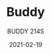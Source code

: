 ---
designer: "Busetti Garuti Redaelli"
description: "The%20Buddy%20collection%20made%20up%20of%20contemporary%20and%20versatile%20elements%2C%20is%20featured%20by%20a%20contrast%20between%20the%20bold%20volumes%20of%20the%20seat%20and%20the%20slender%20lightweight%20frame.%20Two%20seats%20upholstered%20sofa%20in%20polyurethane%20injected%20foam%20and%20steel%20tube%20frame.%20Seat%20height%20400%20mm."
image_primary: "img/Buddy_214S_01_zoom.jpg"
image_secondary: "img/Buddy_214S_02_zoom.jpg"
manufacturer: "Pedrali"
href: "https://www.pedrali.it/en/products/catalog/Lounge-chair-BUDDY-214S/"
subtitle: "BUDDY 214S"
tags: 
  - "Pedrali"
  - "Modular Seating"
title: "Buddy"
category: "Modular Seating"
slug: "/manufacturers/pedrali/modular-seating/busetti-garuti-redaelli-buddy"
date: "2021-02-19"
---